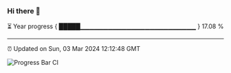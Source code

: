 ### Hi there 👋

⏳ Year progress { █████▁▁▁▁▁▁▁▁▁▁▁▁▁▁▁▁▁▁▁▁▁▁▁▁▁ } 17.08 %

---

⏰ Updated on Sun, 03 Mar 2024 12:12:48 GMT

![Progress Bar CI](https://github.com/Shyam-Makwana/GitHub-Actions-Demo/workflows/Progress%20Bar%20CI/badge.svg)
